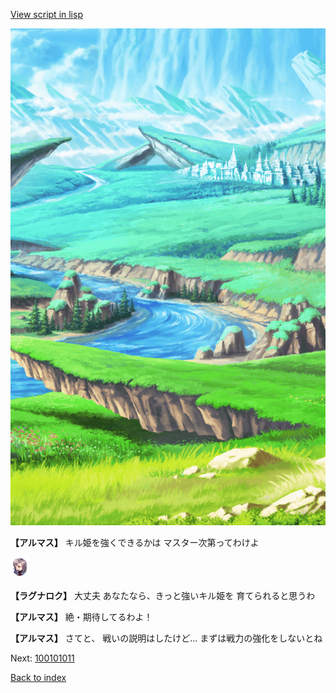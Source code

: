 [View script in lisp](../scripts/100000033.txt)

![plain.png](../images/backgrounds/plain.png)

**【アルマス】**
キル姫を強くできるかは
マスター次第ってわけよ

<img src="../images/units/103611.png" alt="103611.png" height="34"/>

**【ラグナロク】**
大丈夫
あなたなら、きっと強いキル姫を
育てられると思うわ

**【アルマス】**
絶・期待してるわよ！

**【アルマス】**
さてと、
戦いの説明はしたけど…
まずは戦力の強化をしないとね

Next: [100101011](100101011.md)

[Back to index](index.md)
